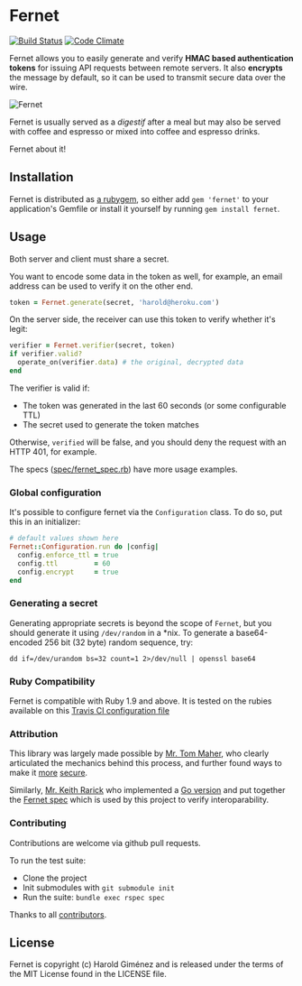 # Fernet

[![Build Status](https://secure.travis-ci.org/hgmnz/fernet.png)](http://travis-ci.org/hgmnz/fernet)
[![Code Climate](https://codeclimate.com/github/hgmnz/fernet.png)](https://codeclimate.com/github/hgmnz/fernet)

Fernet allows you to easily generate and verify **HMAC based authentication
tokens** for issuing API requests between remote servers. It also **encrypts**
the message by default, so it can be used to transmit secure data over the wire.

![Fernet](http://f.cl.ly/items/2d0P3d26271O3p2v253u/photo.JPG)

Fernet is usually served as a *digestif* after a meal but may also be served
with coffee and espresso or mixed into coffee and espresso drinks.

Fernet about it!

## Installation

Fernet is distributed as [a rubygem](https://rubygems.org/gems/fernet), so
either add `gem 'fernet'` to your application's Gemfile or install it yourself
by running `gem install fernet`.

## Usage

Both server and client must share a secret.

You want to encode some data in the token as well, for example, an email
address can be used to verify it on the other end.

```ruby
token = Fernet.generate(secret, 'harold@heroku.com')
```

On the server side, the receiver can use this token to verify whether it's
legit:

```ruby
verifier = Fernet.verifier(secret, token)
if verifier.valid?
  operate_on(verifier.data) # the original, decrypted data
end
```

The verifier is valid if:

* The token was generated in the last 60 seconds (or some configurable TTL)
* The secret used to generate the token matches

Otherwise, `verified` will be false, and you should deny the request with an
HTTP 401, for example.

The specs
([spec/fernet_spec.rb](https://github.com/hgmnz/fernet/blob/master/spec/fernet_spec.rb))
have more usage examples.

### Global configuration

It's possible to configure fernet via the `Configuration` class. To do so, put
this in an initializer:

```ruby
# default values shown here
Fernet::Configuration.run do |config|
  config.enforce_ttl = true
  config.ttl         = 60
  config.encrypt     = true
end
```

### Generating a secret

Generating appropriate secrets is beyond the scope of `Fernet`, but you should
generate it using `/dev/random` in a *nix. To generate a base64-encoded 256 bit
(32 byte) random sequence, try:

    dd if=/dev/urandom bs=32 count=1 2>/dev/null | openssl base64

### Ruby Compatibility

Fernet is compatible with Ruby 1.9 and above. It is tested on the rubies
available on this [Travis CI configuration
file](https://github.com/hgmnz/fernet/blob/master/.travis.yml)

### Attribution

This library was largely made possible by [Mr. Tom
Maher](https://twitter.com/tmaher), who clearly articulated the mechanics
behind this process, and further found ways to make it
[more](https://github.com/hgmnz/fernet/commit/2bf0b4a66b49ef3fc92ef50708a2c8b401950fc2)
[secure](https://github.com/hgmnz/fernet/commit/051161d0afb0b41480734d84bc824bdbc7f9c563).

Similarly, [Mr. Keith Rarick](https://twitter.com/krarick) who implemented a [Go
version](https://github.com/kr/fernet) and put together the [Fernet
spec](https://github.com/kr/fernet-spec) which is used by this project to
verify interoparability.

### Contributing

Contributions are welcome via github pull requests.

To run the test suite:

* Clone the project
* Init submodules with `git submodule init`
* Run the suite: `bundle exec rspec spec`

Thanks to all [contributors](https://github.com/hgmnz/fernet/contributors).

## License

Fernet is copyright (c) Harold Giménez and is released under the terms of the
MIT License found in the LICENSE file.
